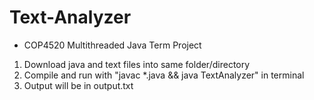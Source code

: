 # Text-Analyzer
- COP4520 Multithreaded Java Term Project

1) Download java and text files into same folder/directory
2) Compile and run with "javac *.java && java TextAnalyzer" in terminal
2) Output will be in output.txt
